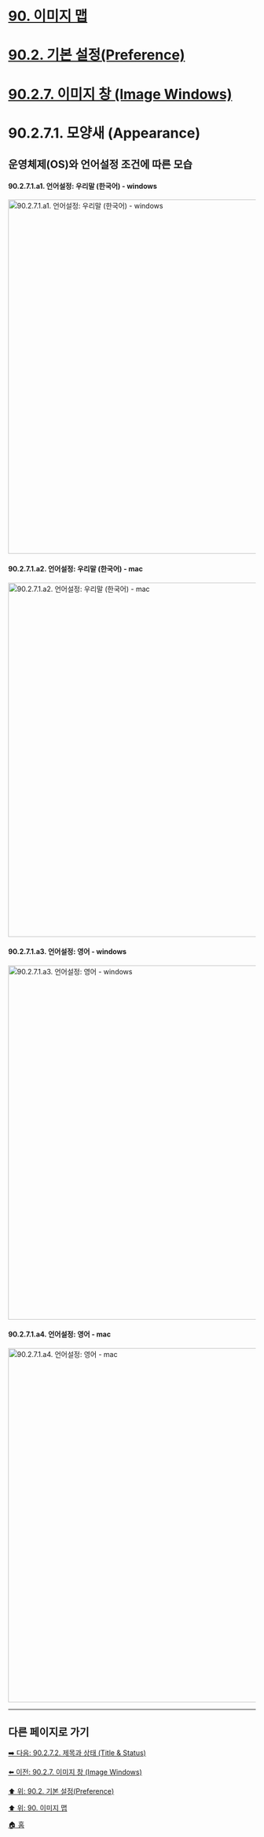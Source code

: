 # [90. 이미지 맵](./90-00-image-map.md)
# [90.2. 기본 설정(Preference)](./90-02-00-preference.md)
# [90.2.7. 이미지 창 (Image Windows)](./90-02-07-image-windows.md)
# 90.2.7.1. 모양새 (Appearance)
## 운영체제(OS)와 언어설정 조건에 따른 모습
#### 90.2.7.1.a1. 언어설정: 우리말 (한국어) - windows

<img width="720" alt="90.2.7.1.a1. 언어설정: 우리말 (한국어) - windows" src="https://github.com/wonder13662/gimp/assets/15767104/02c6dea9-0a86-4dd6-9920-cc840a6cdb46">

#### 90.2.7.1.a2. 언어설정: 우리말 (한국어) - mac

<img width="720" alt="90.2.7.1.a2. 언어설정: 우리말 (한국어) - mac" src="https://github.com/wonder13662/gimp/assets/15767104/124396cc-da96-450f-97ac-33d1803b437f">

#### 90.2.7.1.a3. 언어설정: 영어 - windows

<img width="720" alt="90.2.7.1.a3. 언어설정: 영어 - windows" src="https://github.com/wonder13662/gimp/assets/15767104/d3c0e45b-d17c-487f-9b96-44107d73184e">

#### 90.2.7.1.a4. 언어설정: 영어 - mac

<img width="720" alt="90.2.7.1.a4. 언어설정: 영어 - mac" src="https://github.com/wonder13662/gimp/assets/15767104/0695a3e4-b6d2-449d-bcfe-a836db7bdf10">

***

## 다른 페이지로 가기

[➡️ 다음: 90.2.7.2. 제목과 상태 (Title & Status)](./90-02-07-image-windowx-02-title-n-status.md)

[⬅️ 이전: 90.2.7. 이미지 창 (Image Windows)](./90-02-07-image-windows.md)

[⬆️ 위: 90.2. 기본 설정(Preference)](./90-02-00-preference.md)

[⬆️ 위: 90. 이미지 맵](./90-00-image-map.md)

[🏠 홈](./00-home.md)
